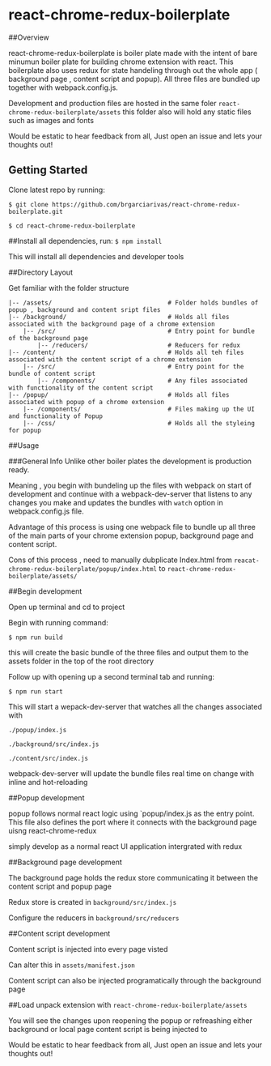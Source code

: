 # react-chrome-redux-boilerplate

##Overview

react-chrome-redux-boilerplate is boiler plate made with the intent of bare minumun boiler plate for building chrome extension with react. This boilerplate also uses redux for state handeling through out the whole app ( background page , content script and popup). All three files are bundled up together with webpack.config.js.

Development and production files are hosted in the same foler `react-chrome-redux-boilerplate/assets` this folder also will hold any static files such as images and fonts


Would be estatic to hear feedback from all, Just open an issue and lets your thoughts out!


## Getting Started

Clone latest repo by running:

	$ git clone https://github.com/brgarciarivas/react-chrome-redux-boilerplate.git

	$ cd react-chrome-redux-boilerplate

##Install all dependencies, run: `$ npm install`

This will install all dependencies and developer tools

##Directory Layout

Get familiar with the folder structure

```
|-- /assets/								# Folder holds bundles of popup , background and content sript files
|-- /background/							# Holds all files associated with the background page of a chrome extension
	|-- /src/								# Entry point for bundle of the background page
		|-- /reducers/						# Reducers for redux
|-- /content/								# Holds all teh files associated with the content script of a chrome extension
	|-- /src/								# Entry point for the bundle of content script
		|-- /components/					# Any files associated with functionality of the content script 
|-- /popup/									# Holds all files associated with popup of a chrome extension
	|-- /components/						# Files making up the UI and functionality of Popup
	|-- /css/								# Holds all the styleing for popup
```

##Usage 

###General Info
Unlike other boiler plates the development is production ready.

Meaning , you begin with bundeling up the files with webpack on start of development and continue with a webpack-dev-server that listens to any changes you make and updates the bundles with `watch` option in webpack.config.js file.

Advantage of this process is using one webpack file to bundle up all three of the main parts of your chrome extension popup, background page and content script.

Cons of this process , need to manually dubplicate Index.html from `reacat-chrome-redux-boilerplate/popup/index.html` to `react-chrome-redux-boilerplate/assets/`

##Begin development

Open up terminal and cd to project

Begin with running command:

	$ npm run build

this will create the basic bundle of the three files and output them to the assets folder in the top of the root directory

Follow up with opening up a second terminal tab and running:

	$ npm run start

This will start a wepack-dev-server that watches all the changes associated with 
	
	./popup/index.js

	./background/src/index.js

	./content/src/index.js

webpack-dev-server will update the bundle files real time on change with inline and hot-reloading 

##Popup development

popup follows normal react logic using `popup/index.js as the entry point. This file also defines the port where it connects with the background page uisng react-chrome-redux

simply develop as a normal react UI application intergrated with redux

##Background page development

The background page holds the redux store communicating it between the content script and popup page

Redux store is created in `background/src/index.js`
	
Configure the reducers in `background/src/reducers`

##Content script development

Content script is injected into every page visted

Can alter this in `assets/manifest.json`

Content script can also be injected programatically through the background page

##Load unpack extension with `react-chrome-redux-boilerplate/assets`

You will see the changes upon reopening the popup or refreashing either background or local page content script is being injected to


Would be estatic to hear feedback from all, Just open an issue and lets your thoughts out!









